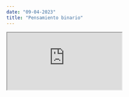 ```yaml
---
date: "09-04-2023"
title: "Pensamiento binario"
---
```

<iframe src="https://www.youtube.com/embed/npFdnQ-T24Y" allowfullscreen></iframe>

